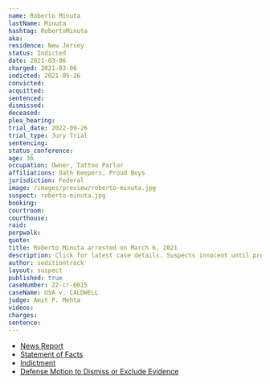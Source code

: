 ```yaml
---
name: Roberto Minuta
lastName: Minuta
hashtag: RobertoMinuta
aka:
residence: New Jersey
status: Indicted
date: 2021-03-06
charged: 2021-03-06
indicted: 2021-05-26
convicted:
acquitted:
sentenced:
dismissed:
deceased:
plea_hearing:
trial_date: 2022-09-26
trial_type: Jury Trial
sentencing:
status_conference:
age: 36
occupation: Owner, Tattoo Parlor
affiliations: Oath Keepers, Proud Boys
jurisdiction: Federal
image: /images/preview/roberto-minuta.jpg
suspect: roberto-minuta.jpg
booking:
courtroom:
courthouse:
raid:
perpwalk:
quote:
title: Roberto Minuta arrested on March 6, 2021
description: Click for latest case details. Suspects innocent until proven guilty.
author: seditiontrack
layout: suspect
published: true
caseNumber: 22-cr-0015
caseName: USA v. CALDWELL
judge: Amit P. Mehta
videos:
charges:
sentence:
---
```

- [News Report](https://www.nbcnewyork.com/investigations/roger-stone-associate-with-oath-keepers-ties-arrested-on-capitol-riot-charges/2930533/)
- [Statement of Facts](https://www.justice.gov/usao-dc/case-multi-defendant/file/1374966/download)
- [Indictment](https://www.justice.gov/usao-dc/case-multi-defendant/file/1514896/download)
- [Defense Motion to Dismiss or Exclude Evidence](https://extremism.gwu.edu/sites/g/files/zaxdzs2191/f/Roberto%20Minuta%20Defense%20Motion%20to%20Dismiss%20or%20Exclude%20Evidence.pdf)
